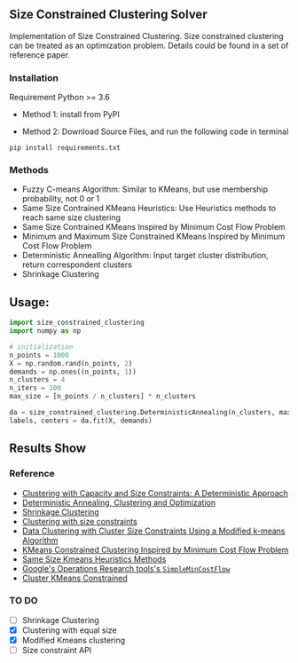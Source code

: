 ## Size Constrained Clustering Solver

Implementation of Size Constrained Clustering. 
Size constrained clustering can be treated as an optimization problem. Details could be found in a set of reference paper.

### Installation
Requirement Python >= 3.6
* Method 1: install from PyPI
  
* Method 2: Download Source Files, and run the following code in terminal
```shell
pip install requirements.txt
```

### Methods
* Fuzzy C-means Algorithm: Similar to KMeans, but use membership probability, not 0 or 1
* Same Size Contrained KMeans Heuristics: Use Heuristics methods to reach same size clustering
* Same Size Contrained KMeans Inspired by Minimum Cost Flow Problem
* Minimum and Maximum Size Constrained KMeans Inspired by Minimum Cost Flow Problem
* Deterministic Annealling Algorithm: Input target cluster distribution, return correspondent clusters
* Shrinkage Clustering

## Usage:
```python
import size_constrained_clustering
import numpy as np

# initialization
n_points = 1000
X = np.random.rand(n_points, 2)
demands = np.ones((n_points, 1))
n_clusters = 4
n_iters = 100
max_size = [n_points / n_clusters] * n_clusters

da = size_constrained_clustering.DeterministicAnnealing(n_clusters, max_size, n_iters, "l2")
labels, centers = da.fit(X, demands)
```

## Results Show

### Reference
* [Clustering with Capacity and Size Constraints: A Deterministic
Approach](http://web.eecs.umich.edu/~mayankb/docs/ClusterCap.pdf)
* [Deterministic Annealing, Clustering and Optimization](https://thesis.library.caltech.edu/2858/1/Rose_k_1991.pdf)
* [Shrinkage Clustering](https://www.researchgate.net/publication/322668506_Shrinkage_Clustering_A_fast_and_size-constrained_clustering_algorithm_for_biomedical_applications)
* [Clustering with size constraints](https://www.researchgate.net/publication/268292668_Clustering_with_Size_Constraints)
* [Data Clustering with Cluster Size Constraints Using a Modified k-means Algorithm](https://core.ac.uk/download/pdf/61217069.pdf)
* [KMeans Constrained Clustering Inspired by Minimum Cost Flow Problem](https://github.com/joshlk/k-means-constrained)
* [Same Size Kmeans Heuristics Methods](https://elki-project.github.io/tutorial/same-size_k_means)
* [Google's Operations Research tools's
`SimpleMinCostFlow`](https://developers.google.com/optimization/flow/mincostflow)
* [Cluster KMeans Constrained](https://www.microsoft.com/en-us/research/wp-content/uploads/2016/02/tr-2000-65.pdf)

### TO DO
* [ ] Shrinkage Clustering
* [X] Clustering with equal size
* [X] Modified Kmeans clustering
* [ ] Size constraint API

